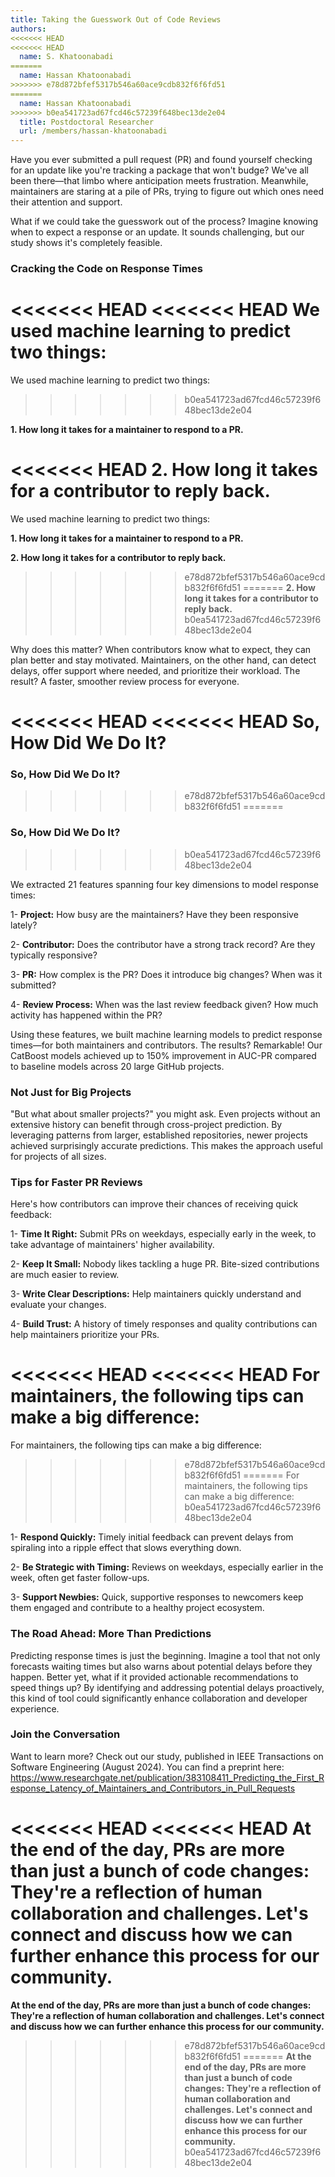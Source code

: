 ```yaml
---
title: Taking the Guesswork Out of Code Reviews
authors:
<<<<<<< HEAD
<<<<<<< HEAD
  name: S. Khatoonabadi
=======
  name: Hassan Khatoonabadi
>>>>>>> e78d872bfef5317b546a60ace9cdb832f6f6fd51
=======
  name: Hassan Khatoonabadi
>>>>>>> b0ea541723ad67fcd46c57239f648bec13de2e04
  title: Postdoctoral Researcher
  url: /members/hassan-khatoonabadi
---
```



Have you ever submitted a pull request (PR) and found yourself checking for an update like you're tracking a package that won't budge? We've all been there—that limbo where anticipation meets frustration. Meanwhile, maintainers are staring at a pile of PRs, trying to figure out which ones need their attention and support. 

What if we could take the guesswork out of the process? Imagine knowing when to expect a response or an update. It sounds challenging, but our study shows it's completely feasible.



### Cracking the Code on Response Times

<<<<<<< HEAD
<<<<<<< HEAD
**We used machine learning to predict two things:**
=======
We used machine learning to predict two things:
>>>>>>> b0ea541723ad67fcd46c57239f648bec13de2e04

 **1. How long it takes for a maintainer to respond to a PR.**

<<<<<<< HEAD
 2. How long it takes for a contributor to reply back.
=======
We used machine learning to predict two things:

 **1. How long it takes for a maintainer to respond to a PR.**

 **2. How long it takes for a contributor to reply back.**
>>>>>>> e78d872bfef5317b546a60ace9cdb832f6f6fd51
=======
 **2. How long it takes for a contributor to reply back.**
>>>>>>> b0ea541723ad67fcd46c57239f648bec13de2e04

Why does this matter? When contributors know what to expect, they can plan better and stay motivated. Maintainers, on the other hand, can detect delays, offer support where needed, and prioritize their workload. The result? A faster, smoother review process for everyone.

 

<<<<<<< HEAD
<<<<<<< HEAD
**So, How Did We Do It?**
=======
### So, How Did We Do It?
>>>>>>> e78d872bfef5317b546a60ace9cdb832f6f6fd51
=======
### So, How Did We Do It?
>>>>>>> b0ea541723ad67fcd46c57239f648bec13de2e04

We extracted 21 features spanning four key dimensions to model response times:

 1- **Project:** How busy are the maintainers? Have they been responsive lately?

 2- **Contributor:** Does the contributor have a strong track record? Are they typically responsive?

 3- **PR:** How complex is the PR? Does it introduce big changes? When was it submitted?

 4- **Review Process:** When was the last review feedback given? How much activity has happened within the PR?

 

Using these features, we built machine learning models to predict response times—for both maintainers and contributors. The results? Remarkable! Our CatBoost models achieved up to 150% improvement in AUC-PR compared to baseline models across 20 large GitHub projects.

 

### Not Just for Big Projects

"But what about smaller projects?" you might ask. Even projects without an extensive history can benefit through cross-project prediction. By leveraging patterns from larger, established repositories, newer projects achieved surprisingly accurate predictions. This makes the approach useful for projects of all sizes.

 

### Tips for Faster PR Reviews

Here's how contributors can improve their chances of receiving quick feedback:

  1- **Time It Right:** Submit PRs on weekdays, especially early in the week, to take advantage of maintainers' higher availability.

  2- **Keep It Small:** Nobody likes tackling a huge PR. Bite-sized contributions are much easier to review.

  3- **Write Clear Descriptions:** Help maintainers quickly understand and evaluate your changes.

  4- **Build Trust:** A history of timely responses and quality contributions can help maintainers prioritize your PRs.

 

<<<<<<< HEAD
<<<<<<< HEAD
**For maintainers, the following tips can make a big difference:**
=======
For maintainers, the following tips can make a big difference:
>>>>>>> e78d872bfef5317b546a60ace9cdb832f6f6fd51
=======
For maintainers, the following tips can make a big difference:
>>>>>>> b0ea541723ad67fcd46c57239f648bec13de2e04

 1- **Respond Quickly:** Timely initial feedback can prevent delays from spiraling into a ripple effect that slows everything down.

 2- **Be Strategic with Timing:** Reviews on weekdays, especially earlier in the week, often get faster follow-ups.

 3- **Support Newbies:** Quick, supportive responses to newcomers keep them engaged and contribute to a healthy project ecosystem.

 

### The Road Ahead: More Than Predictions

Predicting response times is just the beginning. Imagine a tool that not only forecasts waiting times but also warns about potential delays before they happen. Better yet, what if it provided actionable recommendations to speed things up? By identifying and addressing potential delays proactively, this kind of tool could significantly enhance collaboration and developer experience.

 

### Join the Conversation

Want to learn more? Check out our study, published in IEEE Transactions on Software Engineering (August 2024). You can find a preprint here: https://www.researchgate.net/publication/383108411_Predicting_the_First_Response_Latency_of_Maintainers_and_Contributors_in_Pull_Requests

 

<<<<<<< HEAD
<<<<<<< HEAD
At the end of the day, PRs are more than just a bunch of code changes: They're a reflection of human collaboration and challenges. Let's connect and discuss how we can further enhance this process for our community.
=======
**At the end of the day, PRs are more than just a bunch of code changes: They're a reflection of human collaboration and challenges. Let's connect and discuss how we can further enhance this process for our community.**
>>>>>>> e78d872bfef5317b546a60ace9cdb832f6f6fd51
=======
**At the end of the day, PRs are more than just a bunch of code changes: They're a reflection of human collaboration and challenges. Let's connect and discuss how we can further enhance this process for our community.**
>>>>>>> b0ea541723ad67fcd46c57239f648bec13de2e04
